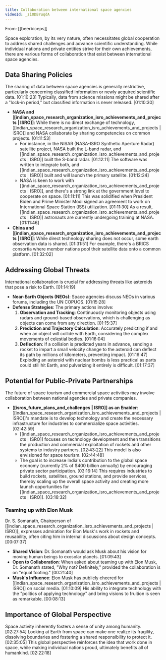 ```yaml
---
title: Collaboration between international space agencies
videoId: _ziODBruqdA
---
```


From: [[beerbiceps]] <br/> 

Space exploration, by its very nature, often necessitates global cooperation to address shared challenges and advance scientific understanding. While individual nations and private entities strive for their own achievements, there are various forms of collaboration that exist between international space agencies.

## Data Sharing Policies

The sharing of data between space agencies is generally restrictive, particularly concerning classified information or newly acquired scientific data.
<a class="yt-timestamp" data-t="01:10:23">[01:10:23]</a> Typically, data from science missions might be shared after a "lock-in period," but classified information is never released.
<a class="yt-timestamp" data-t="01:10:30">[01:10:30]</a>

*   **NASA and [[indian_space_research_organization_isro_achievements_and_projects | ISRO]]**: While there is no direct exchange of technology, [[indian_space_research_organization_isro_achievements_and_projects | ISRO]] and NASA collaborate by sharing competencies on common projects.
    <a class="yt-timestamp" data-t="01:11:53">[01:11:53]</a>
    *   For instance, in the NISAR (NASA-ISRO Synthetic Aperture Radar) satellite project, NASA built the L-band radar, and [[indian_space_research_organization_isro_achievements_and_projects | ISRO]] built the S-band radar.
        <a class="yt-timestamp" data-t="01:12:11">[01:12:11]</a> The software was written to integrate both, and [[indian_space_research_organization_isro_achievements_and_projects | ISRO]] built and will launch the primary satellite.
        <a class="yt-timestamp" data-t="01:12:24">[01:12:24]</a>
    *   NASA is keen to work with [[indian_space_research_organization_isro_achievements_and_projects | ISRO]], and there's a strong link at the government level to cooperate on space.
        <a class="yt-timestamp" data-t="01:11:11">[01:11:11]</a> This was solidified when President Biden and Prime Minister Modi signed an agreement to work on International Space Station (ISS) utilization.
        <a class="yt-timestamp" data-t="01:11:30">[01:11:30]</a> As a result, [[indian_space_research_organization_isro_achievements_and_projects | ISRO]] astronauts are currently undergoing training at NASA.
        <a class="yt-timestamp" data-t="01:11:46">[01:11:46]</a>
*   **China and [[indian_space_research_organization_isro_achievements_and_projects | ISRO]]**: While direct technology sharing does not occur, some earth observation data is shared.
    <a class="yt-timestamp" data-t="01:31:51">[01:31:51]</a> For example, there's a BRICS consortia where member nations pool their satellite data onto a common platform.
    <a class="yt-timestamp" data-t="01:32:02">[01:32:02]</a>

## Addressing Global Threats

International collaboration is crucial for addressing threats like asteroids that pose a risk to Earth.
<a class="yt-timestamp" data-t="01:14:19">[01:14:19]</a>

*   **Near-Earth Objects (NEOs)**: Space agencies discuss NEOs in various forums, including the UN COPUOS.
    <a class="yt-timestamp" data-t="01:15:28">[01:15:28]</a>
*   **Defense Strategies**: The primary actions involve:
    1.  **Observation and Tracking**: Continuously monitoring objects using radars and ground-based observations, which is challenging as objects can come from any direction.
        <a class="yt-timestamp" data-t="01:15:37">[01:15:37]</a>
    2.  **Prediction and Trajectory Calculation**: Accurately predicting if and when an object will collide with Earth, considering the complex movements of celestial bodies.
        <a class="yt-timestamp" data-t="01:16:04">[01:16:04]</a>
    3.  **Deflection**: If a collision is predicted years in advance, sending a rocket to impart a small velocity change to the asteroid can deflect its path by millions of kilometers, preventing impact.
        <a class="yt-timestamp" data-t="01:16:47">[01:16:47]</a> Exploding an asteroid with nuclear bombs is less practical as parts could still hit Earth, and pulverizing it entirely is difficult.
        <a class="yt-timestamp" data-t="01:17:37">[01:17:37]</a>

## Potential for Public-Private Partnerships

The future of space tourism and commercial space activities may involve collaboration between national agencies and private companies.

*   **[[isros_future_plans_and_challenges | ISRO]] as an Enabler**: [[indian_space_research_organization_isro_achievements_and_projects | ISRO]]'s mandate is to develop technology and create the necessary infrastructure for industries to commercialize space activities.
    <a class="yt-timestamp" data-t="02:42:59">[02:42:59]</a>
    *   [[indian_space_research_organization_isro_achievements_and_projects | ISRO]] focuses on technology development and then transitions the production and commercial exploitation of rockets and other systems to industry partners.
        <a class="yt-timestamp" data-t="02:43:22">[02:43:22]</a> This model is also envisioned for space tourism.
        <a class="yt-timestamp" data-t="02:44:48">[02:44:48]</a>
    *   The goal is to increase India's contribution to the global space economy (currently 2% of $400 billion annually) by encouraging private sector participation.
        <a class="yt-timestamp" data-t="03:16:14">[03:16:14]</a> This requires industries to build rockets, satellites, ground stations, and provide services, thereby scaling up the overall space activity and creating more launch opportunities for [[indian_space_research_organization_isro_achievements_and_projects | ISRO]].
        <a class="yt-timestamp" data-t="03:16:32">[03:16:32]</a>

### Teaming up with Elon Musk

Dr. S. Somanath, Chairperson of [[indian_space_research_organization_isro_achievements_and_projects | ISRO]], expresses admiration for Elon Musk's work in rockets and reusability, often citing him in internal discussions about design concepts.
<a class="yt-timestamp" data-t="00:07:37">[00:07:37]</a>

*   **Shared Vision**: Dr. Somanath would ask Musk about his vision for moving human beings to exosolar planets.
    <a class="yt-timestamp" data-t="01:09:43">[01:09:43]</a>
*   **Open to Collaboration**: When asked about teaming up with Elon Musk, Dr. Somanath stated, "Why not? Definitely," provided the collaboration is on "equal footing."
    <a class="yt-timestamp" data-t="00:21:40">[00:21:40]</a>
*   **Musk's Influence**: Elon Musk has publicly cheered for [[indian_space_research_organization_isro_achievements_and_projects | ISRO]] on social media.
    <a class="yt-timestamp" data-t="01:10:09">[01:10:09]</a> His ability to integrate technology with the "politics of applying technology" and bring visions to fruition is seen as remarkable.
    <a class="yt-timestamp" data-t="00:08:13">[00:08:13]</a>

## Importance of Global Perspective

Space activity inherently fosters a sense of unity among humanity.
<a class="yt-timestamp" data-t="02:27:54">[02:27:54]</a> Looking at Earth from space can make one realize its fragility, dissolving boundaries and fostering a shared responsibility to protect it.
<a class="yt-timestamp" data-t="02:35:05">[02:35:05]</a> This global perspective reinforces the idea that work done in space, while making individual nations proud, ultimately benefits all of humankind.
<a class="yt-timestamp" data-t="02:22:18">[02:22:18]</a>